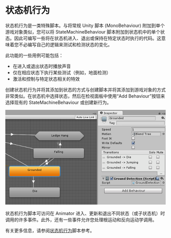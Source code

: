 状态机行为
====================

状态机行为是一类特殊脚本。与将常规 Unity 脚本 (MonoBehaviour) 附加到单个游戏对象类似，您可以将 StateMachineBehaviour 脚本附加到状态机中的单个状态。因此可编写一些将在状态机进入、退出或保持在特定状态时执行的代码。这意味着您不必编写自己的逻辑来测试和检测状态的变化。

此功能的一些用例可能包括：

* 在进入或退出状态时播放声音
* 仅在相应状态下执行某些测试（例如，地面检测）
* 激活和控制与特定状态相关的特效

创建状态机行为并将其添加到状态的方式与创建脚本并将其添加到游戏对象的方式非常类似。在状态机中选择状态，然后在检视面板中使用“Add Behaviour”按钮来选择现有的 StateMachineBehaviour 或创建新行为。

![一个状态机将行为附加到“Grounded”状态](../uploads/Main/StateMachineBehaviourAttached.png)

状态机行为脚本可访问在 Animator 进入、更新和退出不同状态（或子状态机）时调用的许多事件。此外，还有一些事件允许您处理根运动和反向运动学调用。

有关更多信息，请参阅[状态机行为](../ScriptReference/StateMachineBehaviour.html)脚本参考。

